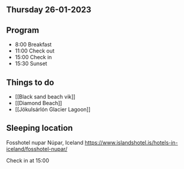 ## Thursday 26-01-2023

## Program
- 8:00 Breakfast
- 11:00 Check out
- 15:00 Check in
- 15:30 Sunset

## Things to do
 - [[Black sand beach vik]]
 - [[Diamond Beach]]
 - [[Jökulsárlón Glacier Lagoon]]


## Sleeping location 
Fosshotel nupar
Núpar, Iceland
https://www.islandshotel.is/hotels-in-iceland/fosshotel-nupar/

Check in at 15:00